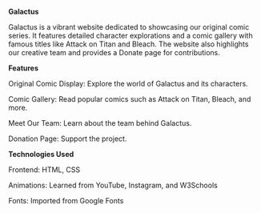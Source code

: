**Galactus**

Galactus is a vibrant website dedicated to showcasing our original comic series. It features detailed character explorations and a comic gallery with famous titles like Attack on Titan and Bleach. The website also highlights our creative team and provides a Donate page for contributions.

**Features**

Original Comic Display: Explore the world of Galactus and its characters.

Comic Gallery: Read popular comics such as Attack on Titan, Bleach, and more.

Meet Our Team: Learn about the team behind Galactus.

Donation Page: Support the project.

**Technologies Used**

Frontend: HTML, CSS

Animations: Learned from YouTube, Instagram, and W3Schools

Fonts: Imported from Google Fonts
